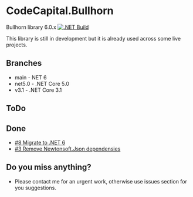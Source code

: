 # CodeCapital.Bullhorn

Bullhorn library 6.0.x
[![.NET Build](https://github.com/codecapital/CodeCapital.Bullhorn/actions/workflows/dotnet.yml/badge.svg)](https://github.com/codecapital/CodeCapital.Bullhorn/actions/workflows/dotnet.yml)

This library is still in development but it is already used across some live projects.

## Branches
- main - NET 6
- net5.0 - .NET Core 5.0
- v3.1 - .NET Core 3.1

## ToDo

## Done
- [#8 Migrate to .NET 6](https://github.com/codecapital/CodeCapital.Bullhorn/issues/8)
- [#3 Remove Newtonsoft.Json dependensies](https://github.com/codecapital/CodeCapital.Bullhorn/issues/3)

## Do you miss anything?
- Please contact me for an urgent work, otherwise use issues section for you suggestions.


